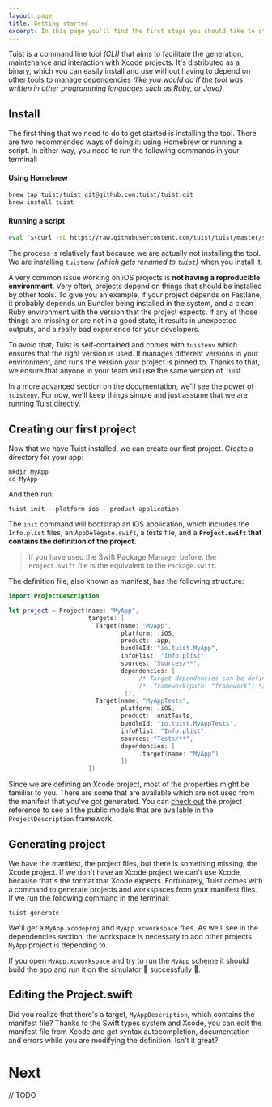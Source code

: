 ```yaml
---
layout: page
title: Getting started
excerpt: In this page you'll find the first steps you should take to start using Tuist.
---
```


Tuist is a command line tool *(CLI)* that aims to facilitate the generation, maintenance and interaction with Xcode projects. It's distributed as a binary, which you can easily install and use without having to depend on other tools to manage dependencies *(like you would do if the tool was written in other programming languages such as Ruby, or Java)*. 

## Install

The first thing that we need to do to get started is installing the tool. There are two recommended ways of doing it: using Homebrew or running a script. In either way, you need to run the following commands in your terminal:

#### Using Homebrew

```bash
brew tap tuist/tuist git@github.com:tuist/tuist.git
brew install tuist
```

#### Running a script

```bash
eval "$(curl -sL https://raw.githubusercontent.com/tuist/tuist/master/script/install)"
```

The process is relatively fast because we are actually not installing the tool. We are installing `tuistenv` *(which gets renamed to `tuist`)* when you install it.

A very common issue working on iOS projects is **not having a reproducible environment**. Very often, projects depend on things that should be installed by other tools. To give you an example, if your project depends on Fastlane, it probably depends un Bundler being installed in the system, and a clean Ruby environment with the version that the project expects. If any of those things are missing or are not in a good state, it results in unexpected outputs, and a really bad experience for your developers.

To avoid that, Tuist is self-contained and comes with `tuistenv` which ensures that the right version is used. It manages different versions in your environment, and runs the version your project is pinned to. Thanks to that, we ensure that anyone in your team will use the same version of Tuist. 

In a more advanced section on the documentation, we'll see the power of `tuistenv`. For now, we'll keep things simple and just assume that we are running Tuist directly.

## Creating our first project
Now that we have Tuist installed, we can create our first project. Create a directory for your app:

```
mkdir MyApp
cd MyApp
```

And then run:

```
tuist init --platform ios --product application
```

The `init` command will bootstrap an iOS application, which includes the `Info.plist` files, an `AppDelegate.swift`, a tests file, and a **`Project.swift` that contains the definition of the project.**

> If you have used the Swift Package Manager before, the `Project.swift` file is the equivalent to the `Package.swift`.

The definition file, also known as manifest, has the following structure:

```swift
import ProjectDescription

let project = Project(name: "MyApp",
                      targets: [
                        Target(name: "MyApp",
                               platform: .iOS,
                               product: .app,
                               bundleId: "io.tuist.MyApp",
                               infoPlist: "Info.plist",
                               sources: "Sources/**",
                               dependencies: [
                                    /* Target dependencies can be defined here */
                                    /* .framework(path: "framework") */
                                ]),
                        Target(name: "MyAppTests",
                               platform: .iOS,
                               product: .unitTests,
                               bundleId: "io.tuist.MyAppTests",
                               infoPlist: "Info.plist",
                               sources: "Tests/**",
                               dependencies: [
                                    .target(name: "MyApp")
                               ])
                      ])
```

Since we are defining an Xcode project, most of the properties might be familiar to you. There are some that are available which are not used from the manifest that you've got generated. You can [check out](https://tuist.github.io/tuist/index.html) the project reference to see all the public models that are available in the `ProjectDescription` framework.

## Generating project
We have the manifest, the project files, but there is something missing, the Xcode project. If we don't have an Xcode project we can't use Xcode, because that's the format that Xcode expects. Fortunately, Tuist comes with a command to generate projects and workspaces from your manifest files. If we run the following command in the terminal:

```
tuist generate
```

We'll get a `MyApp.xcodeproj` and `MyApp.xcworkspace` files. As we'll see in the dependencies section, the workspace is necessary to add other projects `MyApp` project is depending to.

If you open `MyApp.xcworkspace` and try to run the `MyApp` scheme it should build the app and run it on the simulator 📱 successfully 🎉.

## Editing the Project.swift
Did you realize that there's a target, `MyAppDescription`, which contains the manifest file? Thanks to the Swift types system and Xcode, you can edit the manifest file from Xcode and get syntax autocompletion, documentation and errors while you are modifying the definition. Isn't it great?

# Next
// TODO